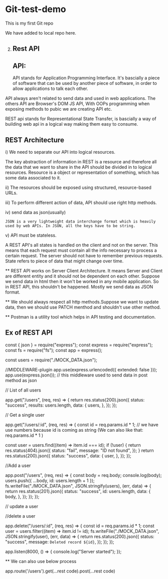 # Git-test-demo

This is my first Git repo

We have added to local repo here.

2) Rest API
   --------
   API:
   ---
   API stands for Application Programming Interface. It's bascially a piece of software that can be used by another piece of software, in order to allow applications to talk each other.

API always aren't related to send data and used in web applications. The others API are Browser's DOM JS API, With OOPs programming when exposing methods to pubic we are creating API etc.

REST api stands for Representational State Transfer, is bascially a way of building web api in a logical way making them easy to consume. 

REST Architecture
-----------------
i) We need to separate our API into logical resources. 

   The key abstraction of information in REST is a resource and therefore all the data that we want to share in the API should be divided in to logical resources. Resource is a object or representation of something, which has some data associated to it.  

ii) The resources should be exposed using structured, resource-based URLs.

iii) To perform different action of data, API should use right http methods. 

iv) send data as json(usually)

    JSON is a very lightweight data interchange format which is heavily used by web APIs. In JSON, all the keys have to be string. 

v) API must be stateless.

   A REST API's all states is handled on the client and not on the server. This means that each request must contain all the info necessary to process a certain request. The server should not have to remember previous requests.  State refers to piece of data that might change over time. 

** REST API works on Server Client Architecture. It means Server and Client are different entity and it should not be dependent on each other. Suppose we send data in html then it won't be worked in any mobile application. So in REST API, this shouldn't be happened. Mostly we send data as JSON format. 

** We should always respect all http methods.Suppose we want to update data, then we should use PATCH menthod and shouldn't use other method. 

** Postman is a utility tool which helps in API testing and documentation. 


Ex of REST API
--------------
const { json } = require("express");
const express = require("express");
const fs = require("fs");
const app = express();

const users = require("./MOCK_DATA.json");

//MIDDLEWARE-plugin
app.use(express.urlencoded({ extended: false }));
app.use(express.json()); // this middleware used to send data in post method as json

// List of all users

app.get("/users", (req, res) => {
  return res.status(200).json({
    status: "success",
    results: users.length,
    data: {
      users,
    },
  });
});

// Get a single user

app.get("/users/:id", (req, res) => {
  const id = req.params.id * 1; // we have use numbers because id is coming as string (We can also like that: req.params.id * 1 )

  const user = users.find((item) => item.id === id);
  if (!user) {
    return res.status(404).json({
      status: "fail",
      message: "ID not found",
    });
  }
  return res.status(200).json({
    status: "success",
    data: {
      user,
    },
  });
});

//Add a user

app.post("/users", (req, res) => {
  const body = req.body;
  console.log(body);
  users.push({ ...body, id: users.length + 1 });
  fs.writeFile("./MOCK_DATA.json", JSON.stringify(users), (err, data) => {
    return res.status(201).json({
      status: "success",
      id: users.length,
      data: {
        body,
      },
    });
  });
});

// update a user

//delete a user

app.delete("/users/:id", (req, res) => {
  const id = req.params.id * 1;
  const user = users.filter((item) => item.id != id);
  fs.writeFile("./MOCK_DATA.json", JSON.stringify(user), (err, data) => {
    return res.status(200).json({
      status: "success",
      message: `Deleted record ${id}`,
    });
  });
});

app.listen(8000, () => {
  console.log("Server started");
});


** We can also use below process

app.route('/users').get(...rest code).post(...rest code)

    
